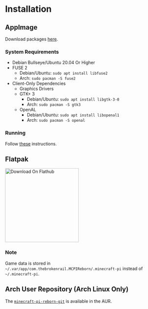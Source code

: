 # Installation

## AppImage
Download packages [here](https://gitea.thebrokenrail.com/minecraft-pi-reborn/minecraft-pi-reborn/releases).

### System Requirements
* Debian Bullseye/Ubuntu 20.04 Or Higher
* FUSE 2
  * Debian/Ubuntu: ``sudo apt install libfuse2``
  * Arch: ``sudo pacman -S fuse2``
* Client-Only Dependencies
  * Graphics Drivers
  * GTK+ 3
    * Debian/Ubuntu: ``sudo apt install libgtk-3-0``
    * Arch: ``sudo pacman -S gtk3``
  * OpenAL
    * Debian/Ubuntu: ``sudo apt install libopenal1``
    * Arch: ``sudo pacman -S openal``

### Running
Follow [these](https://docs.appimage.org/introduction/quickstart.html#how-to-run-an-appimage) instructions.

## Flatpak
<a href="https://flathub.org/apps/details/com.thebrokenrail.MCPIReborn"><img width="240" alt="Download On Flathub" src="https://flathub.org/assets/badges/flathub-badge-en.svg" /></a>

### Note
Game data is stored in ``~/.var/app/com.thebrokenrail.MCPIReborn/.minecraft-pi`` instead of ``~/.minecraft-pi``.

## Arch User Repository (Arch Linux Only)
The [``minecraft-pi-reborn-git``](https://aur.archlinux.org/packages/minecraft-pi-reborn-git) is available in the AUR.
